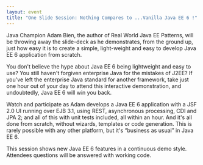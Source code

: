 ```yaml
---
layout: event
title: "One Slide Session: Nothing Compares to ...Vanilla Java EE 6 !"
---
```

Java Champion Adam Bien, the author of Real World Java EE Patterns, will be throwing away the slide-deck as he demonstrates,
from the ground up, just how easy it is to create a simple, light-weight and easy to develop Java EE 6 application from scratch.

You don't believe the hype about Java EE 6 being lightweight and easy to use?
You still haven't forgiven enterprise Java for the mistakes of J2EE?
If you've left the enterprise Java standard for another framework, take just one hour out of your day
to attend this interactive demonstration, and undoubtedly, Java EE 6 will win you back.

Watch and participate as Adam develops a Java EE 6 application with a JSF 2.0 UI running over EJB 3.1, using REST,
asynchronous processing, CDI and JPA 2; and all of this with unit tests included, all within an hour.
And it's all done from scratch, without wizards, templates or code generation.
This is rarely possible with any other platform, but it's “business as usual” in Java EE 6.

This session shows new Java EE 6 features in a continuous demo style. Attendees questions will be answered with working code.